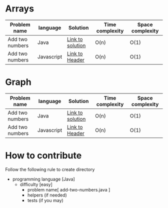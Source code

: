 

# Arrays

| Problem name  | language      | Solution      | Time complexity |Space complexity |
| ------------- | ------------- | ------------- |------------- |------------- |
| Add two numbers  | Java  | [Link to solution](#the-header) | O(n) | O(1)
| Add two numbers  | Javascript  | [Link to Header](#the-solution) | O(n) | O(1)

# Graph

| Problem name  | language      | Solution      | Time complexity |Space complexity |
| ------------- | ------------- | ------------- |------------- |------------- |
| Add two numbers  | Java  | [Link to solution](#the-header) | O(n) | O(1)
| Add two numbers  | Javascript  | [Link to Header](#the-solution) | O(n) | O(1)


# How to contribute
Follow the following rule to create directory 


- programming language [Java]
  - difficulty [easy]
    - problem name[ add-two-numbers.java ]
    - helpers (if needed)
    - tests (if you may)
